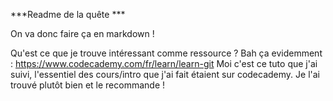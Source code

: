 ***Readme de la quête ***

On va donc faire ça en markdown ! 

Qu'est ce que je trouve intéressant comme ressource ?
Bah ça evidemment :
https://www.codecademy.com/fr/learn/learn-git
Moi c'est ce tuto que j'ai suivi, l'essentiel des cours/intro que j'ai fait étaient sur codecademy.
Je l'ai trouvé plutôt bien et le recommande !
